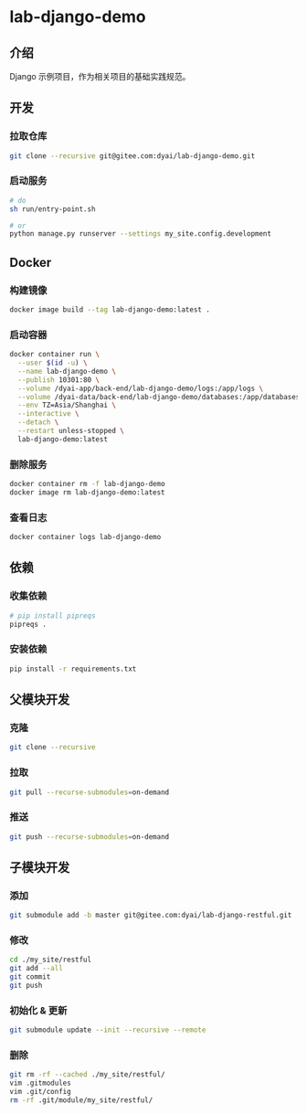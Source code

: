 # lab-django-demo

## 介绍

Django 示例项目，作为相关项目的基础实践规范。

## 开发

### 拉取仓库

```bash
git clone --recursive git@gitee.com:dyai/lab-django-demo.git
```

### 启动服务

```bash
# do
sh run/entry-point.sh

# or
python manage.py runserver --settings my_site.config.development
```

## Docker

### 构建镜像

```bash
docker image build --tag lab-django-demo:latest .
```

### 启动容器

```bash
docker container run \
  --user $(id -u) \
  --name lab-django-demo \
  --publish 10301:80 \
  --volume /dyai-app/back-end/lab-django-demo/logs:/app/logs \
  --volume /dyai-data/back-end/lab-django-demo/databases:/app/databases \
  --env TZ=Asia/Shanghai \
  --interactive \
  --detach \
  --restart unless-stopped \
  lab-django-demo:latest
```

### 删除服务

```bash
docker container rm -f lab-django-demo
docker image rm lab-django-demo:latest
```

### 查看日志

```bash
docker container logs lab-django-demo
```

## 依赖

### 收集依赖

```bash
# pip install pipreqs
pipreqs .
```

### 安装依赖

```bash
pip install -r requirements.txt
```

## 父模块开发

### 克隆

```bash
git clone --recursive
```

### 拉取

```bash
git pull --recurse-submodules=on-demand
```

### 推送

```bash
git push --recurse-submodules=on-demand
```

## 子模块开发

### 添加

```bash
git submodule add -b master git@gitee.com:dyai/lab-django-restful.git ./my_site/restful
```

### 修改

```bash
cd ./my_site/restful
git add --all
git commit
git push
```

### 初始化 & 更新

```bash
git submodule update --init --recursive --remote
```

### 删除

```bash
git rm -rf --cached ./my_site/restful/
vim .gitmodules
vim .git/config
rm -rf .git/module/my_site/restful/
```
